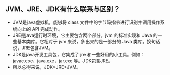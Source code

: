 ## JVM、JRE、JDK有什么联系与区别？

- JVM是java虚拟机，能够将 class 文件中的字节码指令进行识别并调用操作系统向上的 API 完成动作。
- JRE是java运行时环境，它主要包含两个部分，jvm 的标准实现和 Java 的一些基本类库。它相对于 jvm 来说，多出来的是一部分的 Java 类库。换句话说，JRE包含JVM。
- JDK是java开发工具包，它集成了 jre 和一些好用的小工具。例如：javac.exe，java.exe，jar.exe 等。JDK包含JRE。
- 所以总得来说，JDK>JRE>JVM。